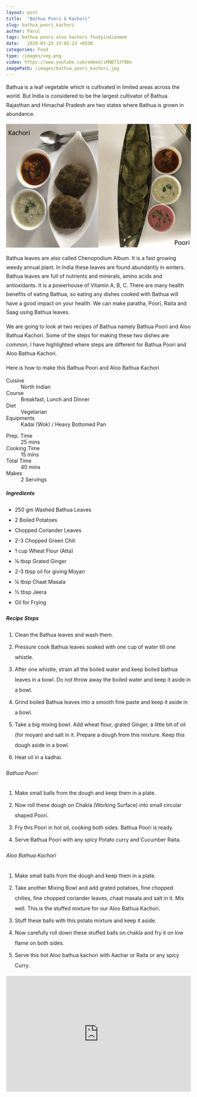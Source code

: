 ```yaml
---
layout: post
title:  "Bathua Poori & Kachori"
slug: bathua_poori_kachori
author: Parul
tags: bathua poori aloo kachori foodyindianmom
date:   2020-03-25 15:05:23 +0530
categories: Food
type: /images/veg.png
video: https://www.youtube.com/embed/iRNB73Jf0Do
imagePath: /images/bathua_poori_kachori.jpg
---
```

<p class="text-justify" style="line-height: 175%;">
Bathua is a leaf vegetable which is cultivated in limited areas across the world. But India is considered to be the largest cultivator of Bathua. Rajasthan and Himachal Pradesh are two states where Bathua is grown in abundance.
</p>

<div class="row">
    <div class="col-md-12"><img src="../images/bathua_poori_kachori.jpg" alt="" class="rounded img-fluid mb-2"></div>
</div>

<p class="text-justify" style="line-height: 175%;">
Bathua leaves are also called Chenopodium Album. It is a fast growing weedy annual plant. In India these leaves are found abundantly in winters. Bathua leaves are full of nutrients and minerals, amino acids and antioxidants. It is a powerhouse of Vitamin A, B, C. There are many health benefits of eating Bathua, so eating any dishes cooked with Bathua will have a good impact on your health. We can make paratha, Poori, Raita and Saag using Bathua leaves.
</p>

<p class="text-justify" style="line-height: 175%;">
We are going to look at two recipes of Bathua namely Bathua Poori and Aloo Bathua Kachori. Some of the steps for making these two dishes are common, I have highlighted where steps are different for Bathua Poori and Aloo Bathua Kachori.
</p>

<p class="text-justify" style="line-height: 175%;">
Here is how to make this Bathua Poori and Aloo Bathua Kachori
</p>

<div class="row">
    <div class="col-md-6">
        <dl class="row">
            <dt class="col-sm-4">Cuisine</dt><dd class="col-sm-7">North Indian</dd>
            <dt class="col-sm-4">Course</dt><dd class="col-sm-7">Breakfast, Lunch and Dinner</dd>
            <dt class="col-sm-4">Diet</dt><dd class="col-sm-7">Vegetarian</dd>
            <dt class="col-sm-4">Equipments</dt><dd class="col-sm-7">Kadai (Wok) / Heavy Bottomed Pan</dd>
        </dl>
    </div>
    <div class="col-md-6">
        <dl class="row">
            <dt class="col-sm-5">Prep. Time</dt><dd class="col-sm-7">25 mins</dd>
            <dt class="col-sm-5">Cooking Time</dt><dd class="col-sm-7">15 mins</dd>
            <dt class="col-sm-5">Total Time</dt><dd class="col-sm-7">40 mins</dd>
            <dt class="col-sm-5">Makes</dt><dd class="col-sm-7">2 Servings</dd>
        </dl>
    </div>
</div>

<div class="recipe-section-divider"></div>
<div class="row" id="ingredients">
    <div class="col-md-12"><h5 class="font-weight-bold">Ingredients</h5></div>
</div>
<div class="row">
    <div class="col-md-12">
        <ul class="post-list" style="line-height: 200%">
            <li>250 gm Washed Bathua Leaves</li>
            <li>2 Boiled Potatoes</li>
            <li>Chopped Coriander Leaves</li>
            <li>2-3 Chopped Green Chili</li>
            <li>1 cup Wheat Flour (Atta)</li>
            <li>¼ tbsp Grated Ginger</li>
            <li>2-3 tbsp oil for giving Moyan</li>
            <li>¼ tbsp Chaat Masala</li>
            <li>½ tbsp Jeera</li>
            <li>Oil for Frying</li>
        </ul>
    </div>
</div>

<div class="recipe-section-divider"></div>
<div class="row" id="recipe">
    <div class="col-md-12"><h5 class="font-weight-bold">Recipe Steps</h5></div>
</div>
<div class="row">
    <div class="col-md-12">
        <ol class="post-list text-justify" style="line-height: 200%">
            <li style="margin-bottom:5px;">Clean the Bathua leaves and wash them.</li>
            <li style="margin-bottom:5px;">Pressure cook Bathua leaves soaked with one cup of water till one whistle.</li>
            <li style="margin-bottom:5px;">After one whistle, strain all the boiled water and keep boiled bathua leaves in a bowl. Do not throw away the boiled water and keep it aside in a bowl.</li>
            <li style="margin-bottom:5px;">Grind boiled Bathua leaves into a smooth fine paste and keep it aside in a bowl.</li>
            <li style="margin-bottom:5px;">Take a big mixing bowl. Add wheat flour, grated Ginger, a little bit of oil (for moyan) and salt in it. Prepare a dough from this mixture. Keep this dough aside in a bowl.</li>
            <li style="margin-bottom:5px;">Heat oil in a kadhai.</li>
        </ol>
        <h6 class="font-weight-bold">Bathua Poori</h6>
        <ol class="post-list text-justify" style="line-height: 200%">
            <li style="margin-bottom:5px;">Make small balls from the dough and keep them in a plate.</li>
            <li style="margin-bottom:5px;">Now roll these dough on Chakla (Working Surface) into small circular shaped Poori.</li>
            <li style="margin-bottom:5px;">Fry this Poori in hot oil, cooking both sides. Bathua Poori is ready.</li>
            <li style="margin-bottom:5px;">Serve Bathua Poori with any spicy Potato curry and Cucumber Raita.</li>
        </ol>
        <h6 class="font-weight-bold">Aloo Bathua Kachori</h6>
        <ol class="post-list text-justify" style="line-height: 200%">
            <li style="margin-bottom:5px;">Make small balls from the dough and keep them in a plate.</li>
            <li style="margin-bottom:5px;">Take another Mixing Bowl and add grated potatoes, fine chopped chilies, fine chopped coriander leaves, chaat masala and salt in it. Mix well. This is the stuffed mixture for our Aloo Bathua Kachori.</li>
            <li style="margin-bottom:5px;">Stuff these balls with this potato mixture and keep it aside.</li>
            <li style="margin-bottom:5px;">Now carefully roll down these stuffed balls on chakla and fry it on low flame on both sides.</li>
            <li style="margin-bottom:5px;">Serve this hot Aloo bathua kachori with Aachar or Raita or any spicy Curry.</li>
        </ol>
    </div>
</div>
<div class="row" id="video">
    <div class="col-md-12">
        <div class="embed-responsive embed-responsive-16by9">
            <iframe width="100%" height="315" src="https://www.youtube.com/embed/iRNB73Jf0Do" frameborder="0" allow="accelerometer; autoplay; encrypted-media; gyroscope; picture-in-picture" allowfullscreen></iframe>
        </div>
    </div>
</div>
<br>

